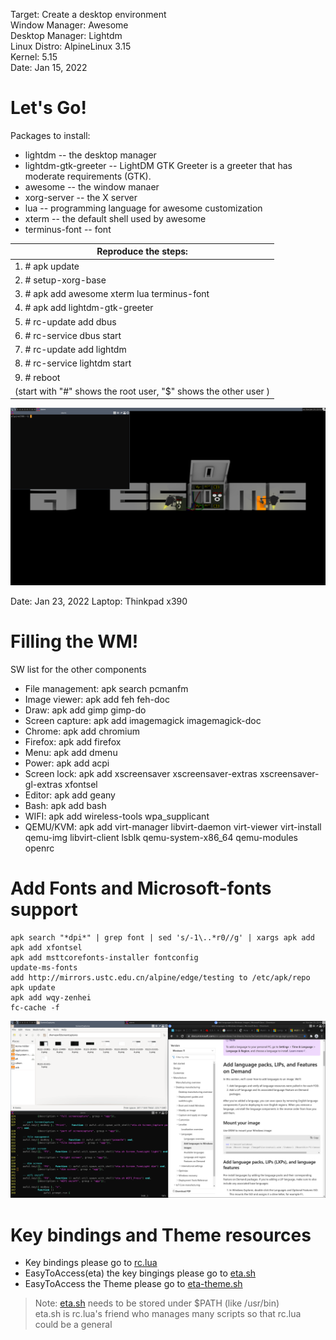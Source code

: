 Target: Create a desktop environment  
Window Manager: Awesome  
Desktop Manager: Lightdm  
Linux Distro: AlpineLinux 3.15  
Kernel: 5.15   
Date: Jan 15, 2022


# Let's Go!


Packages to install:
* lightdm              -- the desktop manager
* lightdm-gtk-greeter  -- LightDM GTK Greeter is a greeter that has moderate requirements (GTK).
* awesome              -- the window manaer
* xorg-server          -- the X server
* lua                  -- programming language for awesome customization
* xterm                -- the default shell used by awesome
* terminus-font        -- font


|Reproduce the steps:|
|-------------------------------------------------------------------|
|1. # apk update|
|2. # setup-xorg-base|
|3. # apk add awesome xterm lua terminus-font|
|4. # apk add lightdm-gtk-greeter|
|5. # rc-update add dbus|
|6. # rc-service dbus start|
|7. # rc-update add lightdm|
|8. # rc-service lightdm start|
|9. # reboot|
|(start with "#" shows the root user, "$" shows the other user )|


![desktop](https://github.com/MagicVin/GUI-Lab/blob/main/awesome-desktop1.png)



Date: Jan 23, 2022
Laptop: Thinkpad x390

# Filling the WM!
SW list for the other components  
* File management:              apk search pcmanfm
* Image viewer:                 apk add feh feh-doc
* Draw:                         apk add gimp gimp-do
* Screen capture:               apk add imagemagick imagemagick-doc
* Chrome:                       apk add chromium
* Firefox:                      apk add firefox
* Menu:                         apk add dmenu
* Power:                        apk add acpi
* Screen lock:                  apk add xscreensaver xscreensaver-extras xscreensaver-gl-extras xfontsel
* Editor:                       apk add geany
* Bash:                         apk add bash
* WIFI:                         apk add wireless-tools wpa_supplicant
* QEMU/KVM:                     apk add virt-manager libvirt-daemon virt-viewer virt-install qemu-img libvirt-client lsblk qemu-system-x86_64 qemu-modules openrc

# Add Fonts and Microsoft-fonts support  
```
apk search "*dpi*" | grep font | sed 's/-1\..*r0//g' | xargs apk add
apk add xfontsel
apk add msttcorefonts-installer fontconfig
update-ms-fonts
add http://mirrors.ustc.edu.cn/alpine/edge/testing to /etc/apk/repo
apk update
apk add wqy-zenhei
fc-cache -f
```

![desktop](https://github.com/MagicVin/GUI-Lab/blob/main/awesome-desktop.png)


# Key bindings and Theme resources
* Key bindings please go to [rc.lua](https://github.com/MagicVin/GUI-Lab/blob/main/rc.lua) 
* EasyToAccess(eta) the key bingings please go to [eta.sh](https://github.com/MagicVin/GUI-Lab/blob/main/eta.sh)
* EasyToAccess the Theme please go to [eta-theme.sh](https://github.com/MagicVin/GUI-Lab/blob/main/eta-theme.sh)

> Note: [eta.sh](https://github.com/MagicVin/GUI-Lab/blob/main/eta.sh) needs to be stored under $PATH (like /usr/bin)  
> eta.sh is rc.lua's friend who manages many scripts so that rc.lua could be a general

